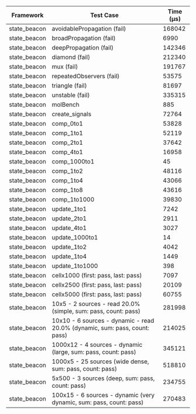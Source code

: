 | Framework | Test Case | Time (μs) |
| --- | --- | --- |
| state_beacon | avoidablePropagation (fail) | 168042 |
| state_beacon | broadPropagation (fail) | 6990 |
| state_beacon | deepPropagation (fail) | 142346 |
| state_beacon | diamond (fail) | 212340 |
| state_beacon | mux (fail) | 191767 |
| state_beacon | repeatedObservers (fail) | 53575 |
| state_beacon | triangle (fail) | 81697 |
| state_beacon | unstable (fail) | 335315 |
| state_beacon | molBench | 885 |
| state_beacon | create_signals | 72764 |
| state_beacon | comp_0to1 | 53828 |
| state_beacon | comp_1to1 | 52119 |
| state_beacon | comp_2to1 | 37642 |
| state_beacon | comp_4to1 | 16958 |
| state_beacon | comp_1000to1 | 45 |
| state_beacon | comp_1to2 | 48116 |
| state_beacon | comp_1to4 | 43066 |
| state_beacon | comp_1to8 | 43616 |
| state_beacon | comp_1to1000 | 39830 |
| state_beacon | update_1to1 | 7242 |
| state_beacon | update_2to1 | 2911 |
| state_beacon | update_4to1 | 3027 |
| state_beacon | update_1000to1 | 14 |
| state_beacon | update_1to2 | 4042 |
| state_beacon | update_1to4 | 1449 |
| state_beacon | update_1to1000 | 398 |
| state_beacon | cellx1000 (first: pass, last: pass) | 7097 |
| state_beacon | cellx2500 (first: pass, last: pass) | 20109 |
| state_beacon | cellx5000 (first: pass, last: pass) | 60755 |
| state_beacon | 10x5 - 2 sources - read 20.0% (simple, sum: pass, count: pass) | 281998 |
| state_beacon | 10x10 - 6 sources - dynamic - read 20.0% (dynamic, sum: pass, count: pass) | 214025 |
| state_beacon | 1000x12 - 4 sources - dynamic (large, sum: pass, count: pass) | 345121 |
| state_beacon | 1000x5 - 25 sources (wide dense, sum: pass, count: pass) | 518810 |
| state_beacon | 5x500 - 3 sources (deep, sum: pass, count: pass) | 234755 |
| state_beacon | 100x15 - 6 sources - dynamic (very dynamic, sum: pass, count: pass) | 270483 |
